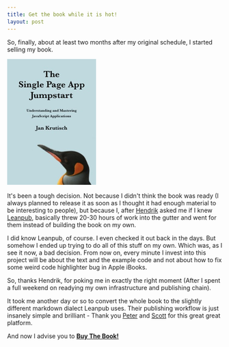 ```yaml
---
title: Get the book while it is hot!
layout: post
---
```

So, finally, about at least two months after my original schedule, I started selling my book.

![The Single Page App Jumpstart](/images/content/jumpstart-cover.jpg)

It's been a tough decision. Not because I didn't think the book was ready (I always planned to release it as soon as I thought it had enough material to be interesting to people), but because I, after [Hendrik](http://mans.de) asked me if I knew [Leanpub](http://leanpub.com), basically threw 20-30 hours of work into the gutter and went for them instead of building the book on my own. 

I did know Leanpub, of course. I even checked it out back in the days. But somehow I ended up trying to do all of this stuff on my own. Which was, as I see it now, a bad decision. From now on, every minute I invest into this project will be about the text and the example code and not about how to fix some weird code highlighter bug in Apple iBooks. 

So, thanks Hendrik, for poking me in exactly the right moment (After I spent a full weekend on readying my own infrastructure and publishing chain). 

It took me another day or so to convert the whole book to the slightly different markdown dialect Leanpub uses. Their publishing workflow is just insanely simple and brilliant - Thank you [Peter](http://twitter.com/peterarmstrong) and [Scott](http://twitter.com/scott_patten) for this great great platform.

And now I advise you to **[Buy The Book!](https://leanpub.com/tspa_jumpstart)**

